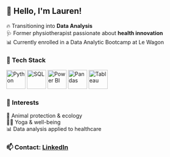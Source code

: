 ## 👋 Hello, I'm Lauren!

🔥 Transitioning into **Data Analysis**  
🩺 Former physiotherapist passionate about **health innovation**  
📊 Currently enrolled in a Data Analytic Bootcamp at Le Wagon

### 🚀 Tech Stack  

<p align="left">
  <img src="https://cdn.jsdelivr.net/gh/devicons/devicon/icons/python/python-original.svg" alt="Python" width="50"/>
  <img src="https://static-00.iconduck.com/assets.00/database-mysql-icon-1954x2048-08uox8qu.png" alt="SQL" width="50"/>
  <img src="https://upload.wikimedia.org/wikipedia/commons/c/cf/New_Power_BI_Logo.svg" alt="Power BI" width="50"/>
  <img src="https://cdn.jsdelivr.net/gh/devicons/devicon/icons/pandas/pandas-original.svg" alt="Pandas" width="50"/>
  <img src="https://wallpapers.com/images/featured/tableau-logo-png-th525w75z77ccxc9.png" alt="Tableau" width="50"/>
</p>

### 🎯 Interests  

🐾 Animal protection & ecology  
🧘‍♀️ Yoga & well-being   
📊 Data analysis applied to healthcare  

###  📫 **Contact**: [LinkedIn](https://www.linkedin.com/in/lauren-g-4b7371122/) 

